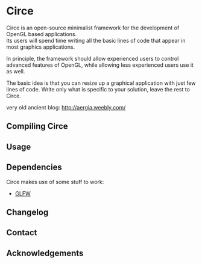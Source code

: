 # Circe

Circe is an open-source minimalist framework for the development of OpenGL based applications.  
Its users will spend time writing all the basic lines of code that appear in most graphics applications.

In principle, the framework should allow experienced users to control advanced features of OpenGL, 
while allowing less experienced users use it as well.

The basic idea is that you can resize up a graphical application with just few lines of code. 
Write only what is specific to your solution, leave the rest to Circe.


very old ancient blog: http://aergia.weebly.com/

## Compiling Circe

## Usage

## Dependencies

Circe makes use of some stuff to work:

 - [GLFW](http://www.glfw.org)

## Changelog

## Contact

## Acknowledgements